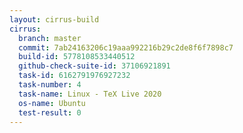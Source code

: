 ```yaml
---
layout: cirrus-build
cirrus:
  branch: master
  commit: 7ab24163206c19aaa992216b29c2de8f6f7898c7
  build-id: 5778108533440512
  github-check-suite-id: 37106921891
  task-id: 6162791976927232
  task-number: 4
  task-name: Linux - TeX Live 2020
  os-name: Ubuntu
  test-result: 0
---
```

